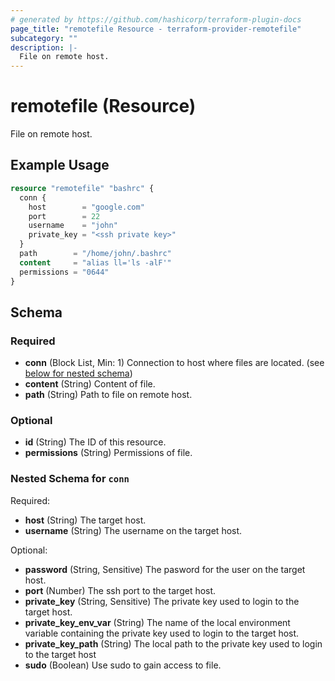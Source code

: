 ```yaml
---
# generated by https://github.com/hashicorp/terraform-plugin-docs
page_title: "remotefile Resource - terraform-provider-remotefile"
subcategory: ""
description: |-
  File on remote host.
---
```


# remotefile (Resource)

File on remote host.

## Example Usage

```terraform
resource "remotefile" "bashrc" {
  conn {
    host        = "google.com"
    port        = 22
    username    = "john"
    private_key = "<ssh private key>"
  }
  path        = "/home/john/.bashrc"
  content     = "alias ll='ls -alF'"
  permissions = "0644"
}
```

<!-- schema generated by tfplugindocs -->
## Schema

### Required

- **conn** (Block List, Min: 1) Connection to host where files are located. (see [below for nested schema](#nestedblock--conn))
- **content** (String) Content of file.
- **path** (String) Path to file on remote host.

### Optional

- **id** (String) The ID of this resource.
- **permissions** (String) Permissions of file.

<a id="nestedblock--conn"></a>
### Nested Schema for `conn`

Required:

- **host** (String) The target host.
- **username** (String) The username on the target host.

Optional:

- **password** (String, Sensitive) The pasword for the user on the target host.
- **port** (Number) The ssh port to the target host.
- **private_key** (String, Sensitive) The private key used to login to the target host.
- **private_key_env_var** (String) The name of the local environment variable containing the private key used to login to the target host.
- **private_key_path** (String) The local path to the private key used to login to the target host
- **sudo** (Boolean) Use sudo to gain access to file.


